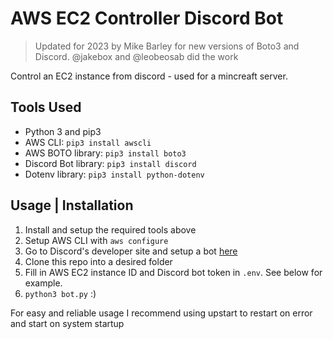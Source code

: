 # AWS EC2 Controller Discord Bot
>Updated for 2023 by Mike Barley for new versions of Boto3 and Discord. @jakebox and @leobeosab did the work

Control an EC2 instance from discord - used for a mincreaft server.

## Tools Used
* Python 3 and pip3
* AWS CLI: `pip3 install awscli `
* AWS BOTO library: `pip3 install boto3`
* Discord Bot library: `pip3 install discord`
* Dotenv library: `pip3 install python-dotenv`

## Usage | Installation
1. Install and setup the required tools above
2. Setup AWS CLI with `aws configure`
3. Go to Discord's developer site and setup a bot [here](https://discordapp.com/developers)
4. Clone this repo into a desired folder
5. Fill in AWS EC2 instance ID and Discord bot token in `.env`. See below for example.
7. `python3 bot.py` :)

For easy and reliable usage I recommend using upstart to restart on error and start on system startup
